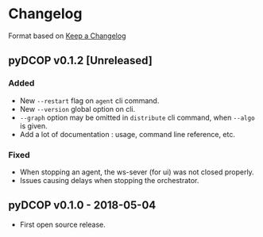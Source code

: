 Changelog
=========

Format based on [Keep a Changelog](http://keepachangelog.com/en/1.0.0/)

pyDCOP v0.1.2 [Unreleased]
--------------------------

### Added
- New `--restart` flag on `agent` cli command.
- New `--version` global option on cli.
- `--graph` option may be omitted in `distribute` cli command, when `--algo`
 is given.
- Add a lot of documentation : usage, command line reference, etc. 


### Fixed
- When stopping an agent, the ws-sever (for ui) was not closed properly.
- Issues causing delays when stopping the orchestrator.


pyDCOP v0.1.0 - 2018-05-04
--------------------------

- First open source release.